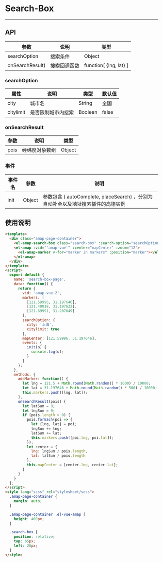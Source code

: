# Search-Box

---

## API

| 参数 | 说明 | 类型 |
| ----- | ---- | --- |
| searchOption | 搜索条件 | Object |
| onSearchResult) | 搜索回调函数 | function[ {lng, lat} ] |

### searchOption
| 属性 | 说明 | 类型 | 默认值 |
| --- | ---- | --- | ----- |
| city | 城市名 | String | 全国 |
| citylimit | 是否限制城市内搜索 | Boolean | false |

### onSearchResult
| 参数 | 说明 | 类型 |
| ---- | --- | ---- |
| pois | 经纬度对象数组 | Object |

### 事件
| 事件名 | 参数 | 说明 |
| ---- | --- | ---- |
| init | Object | 参数包含 { autoComplete,  placeSearch} ，分别为自动补全以及地址搜索插件的高德实例 |

## 使用说明
``` html
<template>
  <div class="amap-page-container">
    <el-amap-search-box class="search-box" :search-option="searchOption" :on-search-result="onSearchResult" :events="events"></el-amap-search-box>
    <el-amap :vid="'amap-vue'" :center="mapCenter" :zoom="12">
      <el-amap-marker v-for="marker in markers" :position="marker"></el-amap-marker>
    </el-amap>
  </div>
</template>
<script>
  export default {
    name: 'search-box-page',
    data: function() {
      return {
        vid: 'amap-vue-2',
        markers: [
          [121.59996, 31.197646],
          [121.40018, 31.197622],
          [121.69991, 31.207649]
        ],
        searchOption: {
          city: '上海',
          citylimit: true
        },
        mapCenter: [121.59996, 31.197646],
        events: {
          init(o) {
            console.log(o);
          }
        }
      };
    },
    methods: {
      addMarker: function() {
        let lng = 121.5 + Math.round(Math.random() * 1000) / 10000;
        let lat = 31.197646 + Math.round(Math.random() * 500) / 10000;
        this.markers.push([lng, lat]);
      },
      onSearchResult(pois) {
        let latSum = 0;
        let lngSum = 0;
        if (pois.length > 0) {
          pois.forEach(poi => {
            let {lng, lat} = poi;
            lngSum += lng;
            latSum += lat;
            this.markers.push([poi.lng, poi.lat]);
          });
          let center = {
            lng: lngSum / pois.length,
            lat: latSum / pois.length
          };
          this.mapCenter = [center.lng, center.lat];
        }
      }
    }
  };
</script>
<style lang="scss" rel="stylesheet/scss">
  .amap-page-container {
    margin: auto;
  }

  .amap-page-container .el-vue-amap {
    height: 400px;
  }

  .search-box {
    position: relative;
    top: 65px;
    left: 20px;
  }
</style>

```


<searchbox></searchbox>
<script>
import searchbox from 'demos/searchbox.vue';
export default {
  components: {
    searchbox
  }
}
</script>

